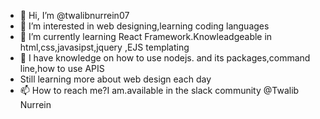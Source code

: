 - 👋 Hi, I’m @twalibnurrein07
- 👀 I’m interested in web designing,learning coding languages
- 🌱 I’m currently learning React Framework.Knowleadgeable in html,css,javasipst,jquery ,EJS templating
- 💞️ I have knowledge on how to use nodejs. and its packages,command line,how to use APIS
- Still learning more about web design each day
- 📫 How to reach me?I am.available in the slack community @Twalib Nurrein

<!---
twalibnurrein07/twalibnurrein07 is a ✨ special ✨ repository because its `README.md` (this file) appears on your GitHub profile.
You can click the Preview link to take a look at your changes.
--->
